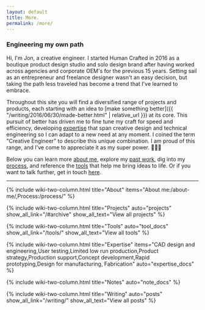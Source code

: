 ```yaml
---
layout: default
title: More.
permalink: /more/
---
```


### Engineering my own path

Hi, I'm Jon, a creative engineer. I started Human Crafted in 2016 as a boutique product design studio and solo design brand after having worked across agencies and corporate OEM's for the previous 15 years. Setting sail as an entrepreneur and freelance designer wasn't an easy decision, but taking the path less traveled has become a trend that I've learned to embrace.

Throughout this site you will find a diversified range of projects and products, each starting with an idea to [make something better]({{ "/writing/2016/06/30/made-better.html" | relative_url }}) at its core. This pursuit of better has driven me to fine tune my craft for speed and efficiency, developing [expertise](_docs/expertise.md) that span creative design and technical engineering so I can adapt to a new need at any moment. I coined the term "Creative Engineer" to describe this unique combination. I am proud of this range, and I've come to appreciate it as my super power. 🦸🏻‍♂️ 

Below you can learn more [about me](_docs/about-me.md), explore my [past work](/#archive), dig into my [process](_docs/process.md), and reference the [tools](_docs/tools.md) that help me bring ideas to life.  Or if you want to talk further, get in touch [here](lab.md).

---

{% include wiki-two-column.html title="About" items="About me:/about-me/,Process:/process/" %}

{% include wiki-two-column.html title="Projects" auto="projects" show_all_link="/#archive" show_all_text="View all projects" %}

{% include wiki-two-column.html title="Tools" auto="tool_docs" show_all_link="/tools/" show_all_text="View all tools" %}

{% include wiki-two-column.html title="Expertise" items="CAD design and engineering,User testing,Limited low run production,Product strategy,Production support,Concept development,Rapid prototyping,Design for manufacturing, Fabrication" auto="expertise_docs" %}

{% include wiki-two-column.html title="Notes" auto="note_docs" %}

{% include wiki-two-column.html title="Writing" auto="posts" show_all_link="/writing/" show_all_text="View all posts" %}
